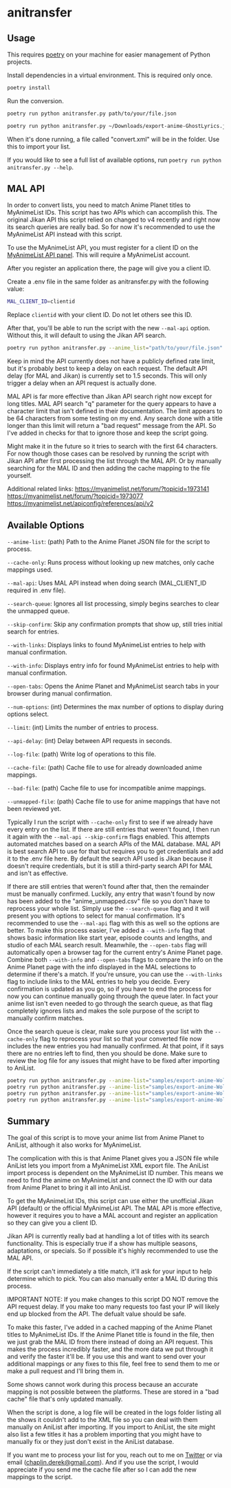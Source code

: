 # anitransfer
## Usage
This requires [poetry](https://python-poetry.org) on your machine for easier management of Python projects.

Install dependencies in a virtual environment. This is required only once.

```bash
poetry install
```

Run the conversion.
```bash
poetry run python anitransfer.py path/to/your/file.json
```

```bash
poetry run python anitransfer.py ~/Downloads/export-anime-GhostLyrics.json
```

When it's done running, a file called "convert.xml" will be in the folder. Use this to import your list.

If you would like to see a full list of available options, run `poetry run python anitransfer.py --help`.

## MAL API
In order to convert lists, you need to match Anime Planet titles to MyAnimeList IDs. This script has two APIs which can accomplish this. The original Jikan API this script relied on changed to v4 recently and right now its search queries are really bad. So for now it's recommended to use the MyAnimeList API instead with this script.

To use the MyAnimeList API, you must register for a client ID on the [MyAnimeList API panel](https://myanimelist.net/apiconfig). This will require a MyAnimeList account.

After you register an application there, the page will give you a client ID.

Create a .env file in the same folder as anitransfer.py with the following value:

```bash
MAL_CLIENT_ID=clientid
```
Replace `clientid` with your client ID. Do not let others see this ID.

After that, you'll be able to run the script with the new `--mal-api` option. Without this, it will default to using the Jikan API search.

```bash
poetry run python anitransfer.py --anime_list="path/to/your/file.json" --mal-api
```

Keep in mind the API currently does not have a publicly defined rate limit, but it's probably best to keep a delay on each request. The default API delay (for MAL and Jikan) is currently set to 1.5 seconds. This will only trigger a delay when an API request is actually done.

MAL API is far more effective than Jikan API search right now except for long titles. MAL API search "q" parameter for the query appears to have a character limit that isn't defined in their documentation. The limit appears to be 64 characters from some testing on my end. Any search done with a title longer than this limit will return a "bad request" message from the API. So I've added in checks for that to ignore those and keep the script going.

Might make it in the future so it tries to search with the first 64 characters. For now though those cases can be resolved by running the script with Jikan API after first processing the list through the MAL API. Or by manually searching for the MAL ID and then adding the cache mapping to the file yourself.

Additional related links:
https://myanimelist.net/forum/?topicid=1973141
https://myanimelist.net/forum/?topicid=1973077
https://myanimelist.net/apiconfig/references/api/v2

## Available Options
`--anime-list`: (path) Path to the Anime Planet JSON file for the script to process.

`--cache-only`: Runs process without looking up new matches, only cache mappings used.

`--mal-api`: Uses MAL API instead when doing search (MAL_CLIENT_ID  required in .env file).

`--search-queue`: Ignores all list processing, simply begins searches to clear the unmapped queue.

`--skip-confirm`: Skip any confirmation prompts that show up, still tries initial search for entries.

`--with-links`: Displays links to found MyAnimeList entries to help with manual confirmation.

`--with-info`: Displays entry info for found MyAnimeList entries to help with manual confirmation.

`--open-tabs`: Opens the Anime Planet and MyAnimeList search tabs in your browser during manual confirmation.

`--num-options`: (int) Determines the max number of options to display during options select.

`--limit`: (int) Limits the number of entries to process.

`--api-delay`: (int) Delay between API requests in seconds.

`--log-file`: (path) Write log of operations to this file.

`--cache-file`: (path) Cache file to use for already downloaded anime mappings.

`--bad-file`: (path) Cache file to use for incompatible anime mappings.

`--unmapped-file`: (path) Cache file to use for anime mappings that have not been reviewed yet.

Typically I run the script with `--cache-only` first to see if we already have every entry on the list. If there are still entries that weren't found, I then run it again with the `--mal-api --skip-confirm` flags enabled. This attempts automated matches based on a search APIs of the MAL database. MAL API is best search API to use for that but requires you to get credentials and add it to the .env file here. By default the search API used is Jikan because it doesn't require credentials, but it is still a third-party search API for MAL and isn't as effective.

If there are still entries that weren't found after that, then the remainder must be manually confirmed. Luckily, any entry that wasn't found by now has been added to the "anime_unmapped.csv" file so you don't have to reprocess your whole list. Simply use the `--search-queue` flag and it will present you with options to select for manual confirmation. It's recommended to use the `--mal-api` flag with this as well so the options are better. To make this process easier, I've added a `--with-info` flag that shows basic information like start year, episode counts and lengths, and studio of each MAL search result. Meanwhile, the `--open-tabs` flag will automatically open a browser tag for the current entry's Anime Planet page. Combine both `--with-info` and `--open-tabs` flags to compare the info on the Anime Planet page with the info displayed in the MAL selections to determine if there's a match. If you're unsure, you can use the `--with-links` flag to include links to the MAL entries to help you decide. Every confirmation is updated as you go, so if you have to end the process for now you can continue manually going through the queue later. In fact your anime list isn't even needed to go through the search queue, as that flag completely ignores lists and makes the sole purpose of the script to manually confirm matches.

Once the search queue is clear, make sure you process your list with the `--cache-only` flag to reprocess your list so that your converted file now includes the new entries you had manually confirmed. At that point, if it says there are no entries left to find, then you should be done. Make sure to review the log file for any issues that might have to be fixed after importing to AniList.

```bash
poetry run python anitransfer.py --anime-list="samples/export-anime-Wolfborg.json" --cache-only
poetry run python anitransfer.py --anime-list="samples/export-anime-Wolfborg.json" --mal-api --skip-confirm
poetry run python anitransfer.py --anime-list="samples/export-anime-Wolfborg.json" --mal-api --search-queue --with-info --with-links --open-tabs
poetry run python anitransfer.py --anime-list="samples/export-anime-Wolfborg.json" --cache-only
```

## Summary
The goal of this script is to move your anime list from Anime Planet to AniList, although it also works for MyAnimeList.

The complication with this is that Anime Planet gives you a JSON file while AniList lets you import from a MyAnimeList XML export file. The AniList import process is dependent on the MyAnimeList ID number. This means we need to find the anime on MyAnimeList and connect the ID with our data from Anime Planet to bring it all into AniList.

To get the MyAnimeList IDs, this script can use either the unofficial Jikan API (default) or the official MyAnimeList API. The MAL API is more effective, however it requires you to have a MAL account and register an application so they can give you a client ID.

Jikan API is currently really bad at handling a lot of titles with its search functionality. This is especially true if a show has multiple seasons, adaptations, or specials. So if possible it's highly recommended to use the MAL API.

If the script can't immediately a title match, it'll ask for your input to help determine which to pick. You can also manually enter a MAL ID during this process.

IMPORTANT NOTE: If you make changes to this script DO NOT remove the API request delay. If you make too many requests too fast your IP will likely end up blocked from the API. The defualt value should be safe.

To make this faster, I've added in a cached mapping of the Anime Planet titles to MyAnimeList IDs. If the Anime Planet title is found in the file, then we just grab the MAL ID from there instead of doing an API request. This makes the process incredibly faster, and the more data we put through it and verify the faster it'll be. If you use this and want to send over your additional mappings or any fixes to this file, feel free to send them to me or make a pull request and I'll bring them in.

Some shows cannot work during this process because an accurate mapping is not possible between the platforms. These are stored in a "bad cache" file that's only updated manually.

When the script is done, a log file will be created in the logs folder listing all the shows it couldn't add to the XML file so you can deal with them manually on AniList after importing. If you import to AniList, the site might also list a few titles it has a problem importing that you might have to manually fix or they just don't exist in the AniList database.

If you want me to process your list for you, reach out to me on [Twitter](https://twitter.com/Wolfborgg) or via email ([chaplin.derek@gmail.com](mailto:chaplin.derek@gmail.com)). And if you use the script, I would appreciate if you send me the cache file after so I can add the new mappings to the script.
